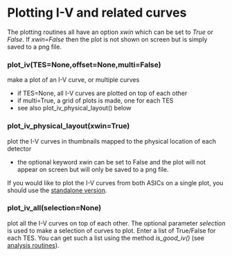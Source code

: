 # Plotting I-V and related curves
The plotting routines all have an option _xwin_ which can be set to _True_ or _False_.  If _xwin=False_ then the plot is not shown on screen but is simply saved to a png file.

### plot_iv(TES=None,offset=None,multi=False)
make a plot of an I-V curve, or multiple curves
 - if TES=None, all I-V curves are plotted on top of each other
 - if multi=True, a grid of plots is made, one for each TES
 - see also plot_iv_physical_layout() below

### plot_iv_physical_layout(xwin=True)
plot the I-V curves in thumbnails mapped to the physical location of each detector
 * the optional keyword xwin can be set to False and the plot will not appear on screen but will only be saved to a png file.

If you would like to plot the I-V curves from both ASICs on a single plot, you should use the [standalone version](plot_physical_layout.md).

### plot_iv_all(selection=None)
plot all the I-V curves on top of each other.  The optional parameter *selection* is used to make a selection of curves to plot. Enter a list of True/False for each TES.  You can get such a list using the method *is_good_iv()* (see [analysis routines](Data-analysis)).


